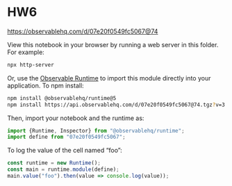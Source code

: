 # HW6

https://observablehq.com/d/07e20f0549fc5067@74

View this notebook in your browser by running a web server in this folder. For
example:

~~~sh
npx http-server
~~~

Or, use the [Observable Runtime](https://github.com/observablehq/runtime) to
import this module directly into your application. To npm install:

~~~sh
npm install @observablehq/runtime@5
npm install https://api.observablehq.com/d/07e20f0549fc5067@74.tgz?v=3
~~~

Then, import your notebook and the runtime as:

~~~js
import {Runtime, Inspector} from "@observablehq/runtime";
import define from "07e20f0549fc5067";
~~~

To log the value of the cell named “foo”:

~~~js
const runtime = new Runtime();
const main = runtime.module(define);
main.value("foo").then(value => console.log(value));
~~~
